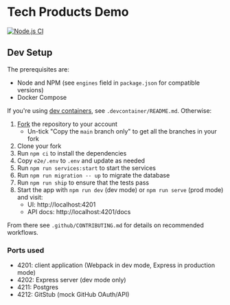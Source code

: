 # Tech Products Demo

[![Node.js CI](https://github.com/CodeYourFuture/tech-products-demo/workflows/Node.js%20CI/badge.svg)](https://github.com/CodeYourFuture/tech-products-demo/actions)

## Dev Setup

The prerequisites are:

- Node and NPM (see `engines` field in `package.json` for compatible versions)
- Docker Compose

If you're using [dev containers], see `.devcontainer/README.md`. Otherwise:

1. [Fork] the repository to your account
   - Un-tick "Copy the `main` branch only" to get all the branches in your fork
2. Clone your fork
3. Run `npm ci` to install the dependencies
4. Copy `e2e/.env` to `.env` and update as needed
5. Run `npm run services:start` to start the services
6. Run `npm run migration -- up` to migrate the database
7. Run `npm run ship` to ensure that the tests pass
8. Start the app with `npm run dev` (dev mode) or `npm run serve` (prod mode) and visit:
   - UI: http://localhost:4201
   - API docs: http://localhost:4201/docs

From there see `.github/CONTRIBUTING.md` for details on recommended workflows.

### Ports used

- 4201: client application (Webpack in dev mode, Express in production mode)
- 4202: Express server (dev mode only)
- 4211: Postgres
- 4212: GitStub (mock GitHub OAuth/API)

[dev containers]: https://code.visualstudio.com/docs/devcontainers/containers
[fork]: https://docs.github.com/en/get-started/quickstart/fork-a-repo
